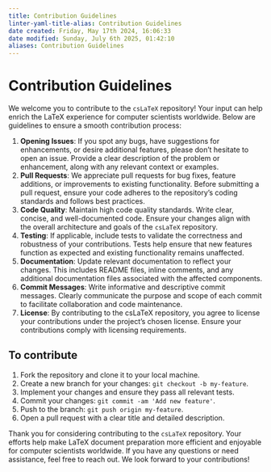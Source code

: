 ```yaml
---
title: Contribution Guidelines
linter-yaml-title-alias: Contribution Guidelines
date created: Friday, May 17th 2024, 16:06:33
date modified: Sunday, July 6th 2025, 01:42:10
aliases: Contribution Guidelines
---
```


# Contribution Guidelines

We welcome you to contribute to the `csLaTeX` repository! Your input can help enrich the LaTeX experience for computer scientists worldwide. Below are guidelines to ensure a smooth contribution process:

1. **Opening Issues**: If you spot any bugs, have suggestions for enhancements, or desire additional features, please don’t hesitate to open an issue. Provide a clear description of the problem or enhancement, along with any relevant context or examples.
2. **Pull Requests**: We appreciate pull requests for bug fixes, feature additions, or improvements to existing functionality. Before submitting a pull request, ensure your code adheres to the repository’s coding standards and follows best practices.
3. **Code Quality**: Maintain high code quality standards. Write clear, concise, and well-documented code. Ensure your changes align with the overall architecture and goals of the `csLaTeX` repository.
4. **Testing**: If applicable, include tests to validate the correctness and robustness of your contributions. Tests help ensure that new features function as expected and existing functionality remains unaffected.
5. **Documentation**: Update relevant documentation to reflect your changes. This includes README files, inline comments, and any additional documentation files associated with the affected components.
6. **Commit Messages**: Write informative and descriptive commit messages. Clearly communicate the purpose and scope of each commit to facilitate collaboration and code maintenance.
7. **License**: By contributing to the csLaTeX repository, you agree to license your contributions under the project’s chosen license. Ensure your contributions comply with licensing requirements.

## To contribute

1. Fork the repository and clone it to your local machine.
2. Create a new branch for your changes: `git checkout -b my-feature`.
3. Implement your changes and ensure they pass all relevant tests.
4. Commit your changes: `git commit -am 'Add new feature'`.
5. Push to the branch: `git push origin my-feature`.
6. Open a pull request with a clear title and detailed description.

Thank you for considering contributing to the `csLaTeX` repository. Your efforts help make LaTeX document preparation more efficient and enjoyable for computer scientists worldwide. If you have any questions or need assistance, feel free to reach out. We look forward to your contributions!
